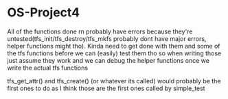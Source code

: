 # OS-Project4
All of the functions done rn probably have errors because they're untested(tfs_init/tfs_destroy/tfs_mkfs probably dont have major errors, helper functions might tho). Kinda need to get done with them and some of the tfs functions before we can (easily) test them tho so when writing those just assume they work and we can debug the helper functions once we write the actual tfs functions


tfs_get_attr() and tfs_create() (or whatever its called) would probably be the first ones to do as I think those are the first ones called by simple_test

